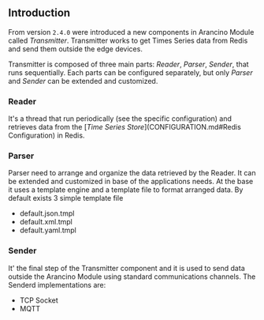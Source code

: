 ## Introduction

From version `2.4.0` were introduced a new components in Arancino Module called *Transmitter*. Transmitter works to get
Times Series data from Redis and send them outside the edge devices.

Transmitter is composed of three main parts: _Reader_, _Parser_, _Sender_, that runs sequentially. Each parts can be configured
separately, but only _Parser_ and _Sender_ can be extended and customized.

### Reader
It's a thread that run periodically (see the specific configuration) and retrieves data from the 
[_Time Series Store_](CONFIGURATION.md#Redis Configuration) in Redis.


### Parser
Parser need to arrange and organize the data retrieved by the Reader. It can be extended and customized in base of the applications
needs. At the base it uses a template engine and a template file to format arranged data. By default exists 3 simple template file
- default.json.tmpl
- default.xml.tmpl
- default.yaml.tmpl


### Sender
It' the final step of the Transmitter component and it is used to send data outside the Arancino Module using standard
communications channels. The Senderd implementations are:
- TCP Socket
- MQTT